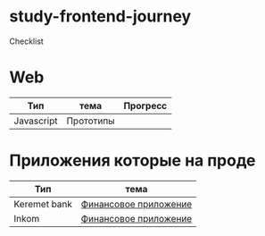 # study-frontend-journey
Checklist

# Web

 Тип| тема | Прогресс
------------ | ------------- | -------------
Javascript | Прототипы  | 


# Приложения которые на проде

 Тип| тема 
------------ | ------------- 
Keremet bank |[Финансовое приложение ](https://apps.apple.com/kz/app/%D0%BC%D0%BE%D0%B1%D0%B8%D0%BB%D1%8C%D0%BD%D1%8B%D0%B9-%D0%B1%D0%B0%D0%BD%D0%BA%D0%B8%D0%BD%D0%B3-%D0%BA%D0%B5%D1%80%D0%B5%D0%BC%D0%B5%D1%82%D0%B1%D0%B0%D0%BD%D0%BA%D0%B0/id1243349321)
Inkom | [Финансовое приложение](https://money.incom.kg/)



